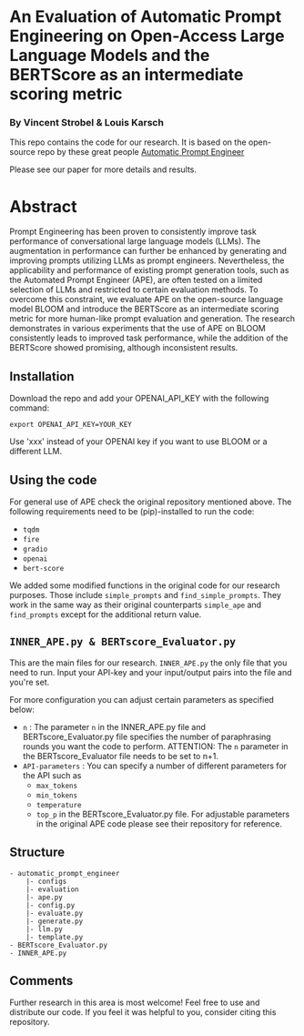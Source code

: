 # An Evaluation of Automatic Prompt Engineering on Open-Access Large Language Models and the BERTScore as an intermediate scoring metric

### By Vincent Strobel & Louis Karsch





This repo contains the code for our research. It is based on the open-source repo by these great people [Automatic Prompt Engineer](https://github.com/keirp/automatic_prompt_engineer)

Please see our paper for more details and results.

# Abstract
Prompt Engineering has been proven to consistently improve task performance of conversational large language models (LLMs). The augmentation in performance can further be enhanced by generating and improving prompts utilizing LLMs as prompt engineers. Nevertheless, the applicability and performance of existing prompt generation tools, such as the Automated Prompt Engineer (APE), are often tested on a limited selection of LLMs and restricted to certain evaluation methods. To overcome this constraint, we evaluate APE on the open-source language model BLOOM and introduce the BERTScore as an intermediate scoring metric for more human-like prompt evaluation and generation. The research demonstrates in various experiments that the use of APE on BLOOM consistently leads to improved task performance, while the addition of the BERTScore showed promising, although inconsistent results.



## Installation


Download the repo and add your OPENAI_API_KEY with the following command:

```
export OPENAI_API_KEY=YOUR_KEY
```
Use 'xxx' instead of your OPENAI key if you want to use BLOOM or a different LLM.




## Using the code

For general use of APE check the original repository mentioned above. 
The following requirements need to be (pip)-installed to run the code:
- `tqdm`
- `fire`
- `gradio`
- `openai`
- `bert-score`

We added some modified functions in the original code for our research purposes. Those include `simple_prompts` and
`find_simple_prompts`. They work in the same way as their original counterparts `simple_ape` and `find_prompts` except for the
additional return value. 



## `INNER_APE.py & BERTscore_Evaluator.py`

This are the main files for our research. `INNER_APE.py` the only file that you need to run.
Input your API-key and your input/output pairs into the file and you're set.

For more configuration you can adjust certain parameters as specified below:
- `n` : The parameter `n` in the INNER_APE.py file and BERTscore_Evaluator.py file specifies the number of paraphrasing rounds
        you want the code to perform. 
        ATTENTION: The `n` parameter in the BERTscore_Evaluator file needs to be set to n+1. 
- `API-parameters` : You can specify a number of different parameters for the API such as
    - `max_tokens`
    - `min_tokens`
    - `temperature`
    - `top_p`
    in the BERTscore_Evaluator.py file.
    For adjustable parameters in the original APE code please see their repository for reference.


## Structure

```
- automatic_prompt_engineer
    |- configs
    |- evaluation
    |- ape.py
    |- config.py
    |- evaluate.py
    |- generate.py
    |- llm.py
    |- template.py
- BERTscore_Evaluator.py
- INNER_APE.py
```




## Comments

Further research in this area is most welcome! Feel free to use and distribute our code. 
If you feel it was helpful to you, consider citing this repository. 
